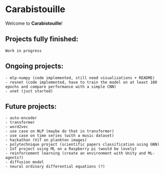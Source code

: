 # Carabistouille

Welcome to **Carabistouille**!

## **Projects fully finished:**
    Work in progress

## **Ongoing projects:**
    - mlp-numpy (code implemented, still need visualizations + README)
    - resnet (code implemented, have to train the model on at least 100 epochs and compare performance with a simple CNN)
    - unet (just started)

## **Future projects:**
    - auto-encoder
    - transformer
    - word2vec
    - use case on NLP (maybe do that in transformer)
    - use case on time series (with a music dataset)
    - hackathon (ViT on plankton images)
    - polytechnique project (scientific papers classification using GNN)
    - IoT project using ML on a Raspberry pi (would be lovely)
    - reinforcement learning (create an environment with Unity and ML-agents?)
    - diffusion model
    - neural ordinary differential equations (?)
